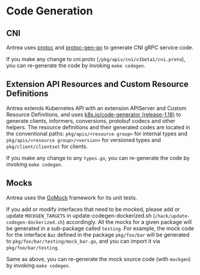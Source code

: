 # Code Generation

## CNI

Antrea uses [protoc](https://github.com/protocolbuffers/protobuf) and [protoc-gen-go](
https://github.com/golang/protobuf) to generate CNI gRPC service code. 

If you make any change to cni.proto (`/pkg/apis/cni/v1beta1/cni.proto`), you can
re-generate the code by invoking `make codegen`.

## Extension API Resources and Custom Resource Definitions

Antrea extends Kubernetes API with an extension APIServer and Custom Resource Definitions, and uses 
[k8s.io/code-generator (release-1.18)](https://github.com/kubernetes/code-generator/tree/release-1.18) to generate
clients, informers, conversions, protobuf codecs and other helpers. The resource definitions and their generated codes
are located in the conventional paths: `pkg/apis/<resource group>` for internal types and
`pkg/apis/<resource group>/<version>` for versioned types and `pkg/client/clientset` for clients.

If you make any change to any `types.go`, you can re-generate the code by invoking `make codegen`.

## Mocks

Antrea uses the [GoMock](https://github.com/golang/mock) framework for its unit tests.

If you add or modify interfaces that need to be mocked, please add or update `MOCKGEN_TARGETS` in 
update-codegen-dockerized.sh (`/hack/update-codegen-dockerized.sh`) accordingly. All the mocks for a given package will be
generated in a sub-package called `testing`. For example, the mock code for the interface `Baz` defined in the package
`pkg/foo/bar` will be generated to `pkg/foo/bar/testing/mock_bar.go`, and you can import it via `pkg/foo/bar/testing`.

Same as above, you can re-generate the mock source code (with `mockgen`) by invoking `make codegen`.
